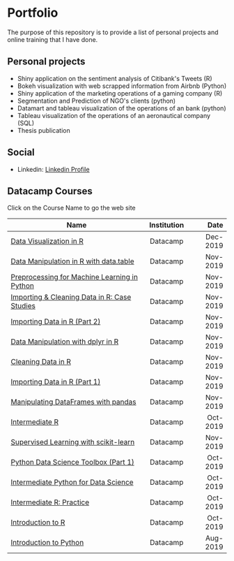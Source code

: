 # Portfolio
The purpose of this repository is to provide a list of personal projects and online training that I have done.

## Personal projects

- Shiny application on the sentiment analysis of Citibank's Tweets (R)
- Bokeh visualization with web scrapped information from Airbnb (Python)
- Shiny application of the marketing operations of a gaming company (R)
- Segmentation and Prediction of NGO's clients (python)
- Datamart and tableau visualization of the operations of an bank (python)
- Tableau visualization of the operations of an aeronautical company (SQL)
- Thesis publication


## Social
- Linkedin: [Linkedin Profile](https://www.linkedin.com/in/carlosemontenegro/)

## Datacamp Courses
Click on the Course Name to go the web site


| Name  | Institution | Date |
| ----- |:-----------:| ----:|
| [Data Visualization in R](https://www.datacamp.com/statement-of-accomplishment/course/6502cf02998ec11223d4ec22c3f424550fc3e270) | Datacamp | Dec-2019 |
| [Data Manipulation in R with data.table](https://www.datacamp.com/statement-of-accomplishment/course/cb4029bb2670724de8c067407f543baa2ad8cfef) | Datacamp | Nov-2019 |
| [Preprocessing for Machine Learning in Python](https://www.datacamp.com/statement-of-accomplishment/course/7cf7c2ecd860e9ccfae8db940684faba790984cb) | Datacamp | Nov-2019 |
| [Importing & Cleaning Data in R: Case Studies](https://www.datacamp.com/statement-of-accomplishment/course/05a99d017b08c4c116323ba0a218dbbb94646185) | Datacamp | Nov-2019 |
| [Importing Data in R (Part 2)](https://www.datacamp.com/statement-of-accomplishment/course/7abc742382f087a38d4a455ea3ca227a8e201046) | Datacamp | Nov-2019 |
| [Data Manipulation with dplyr in R](https://www.datacamp.com/statement-of-accomplishment/course/3684dbd07ec4630ae25b064c30f34eace24a9efd) | Datacamp | Nov-2019 |
| [Cleaning Data in R](https://www.datacamp.com/statement-of-accomplishment/course/bc78631b5dabea6a5989c3c4c435edf12f3570ac) | Datacamp | Nov-2019 |
| [Importing Data in R (Part 1)](https://www.datacamp.com/statement-of-accomplishment/course/e1f0d87243f3e6465c748bab811c716ca802ac6c) | Datacamp | Nov-2019 |
| [Manipulating DataFrames with pandas](https://www.datacamp.com/statement-of-accomplishment/course/150ea36bddca3590feca8ef63cb1b48e0b413b33) | Datacamp | Nov-2019 |
| [Intermediate R](https://www.datacamp.com/statement-of-accomplishment/course/8a3d820b3128849e0abbdb358816152cdb3e5ffc) | Datacamp | Oct-2019 |
| [Supervised Learning with scikit-learn](https://www.datacamp.com/statement-of-accomplishment/course/2a30e9bc0ca4128f4bf18e0b1a9e68a891d5ac1f) | Datacamp | Nov-2019 |
| [Python Data Science Toolbox (Part 1)](https://www.datacamp.com/statement-of-accomplishment/course/dee66bfc9415e62173cd529819a0856e81f860d6) | Datacamp | Oct-2019 |
| [Intermediate Python for Data Science](https://www.datacamp.com/statement-of-accomplishment/course/8898d7ba5544417c746b1284ba19e63b3034be1a) | Datacamp | Oct-2019 |
| [Intermediate R: Practice](https://www.datacamp.com/statement-of-accomplishment/course/e5a0be198ca7ad889ec0d37263512bc7f1e56716) | Datacamp | Oct-2019 |
| [Introduction to R](https://www.datacamp.com/statement-of-accomplishment/course/4a101ab3d24e4e8bbda1cde16b22854fd51cd8e5) | Datacamp | Oct-2019 |
| [Introduction to Python](https://www.datacamp.com/statement-of-accomplishment/course/9f334b6f33c9d27608e01e27a477dc73729e0c0b) | Datacamp | Aug-2019 |
